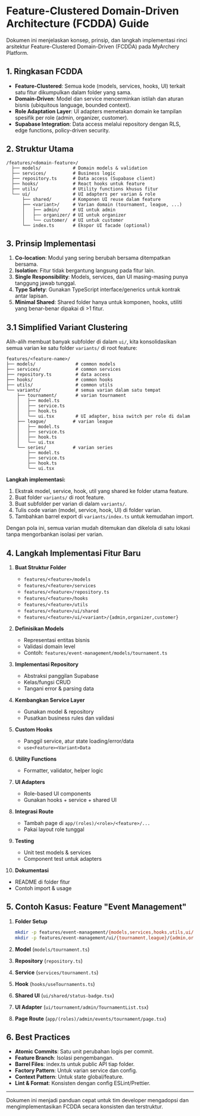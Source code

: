 # Feature-Clustered Domain-Driven Architecture (FCDDA) Guide

Dokumen ini menjelaskan konsep, prinsip, dan langkah implementasi rinci arsitektur Feature-Clustered Domain-Driven (FCDDA) pada MyArchery Platform.

## 1. Ringkasan FCDDA

- **Feature-Clustered**: Semua kode (models, services, hooks, UI) terkait satu fitur dikumpulkan dalam folder yang sama.
- **Domain-Driven**: Model dan service mencerminkan istilah dan aturan bisnis (ubiquitous language, bounded context).
- **Role Adaptation Layer**: UI adapters memetakan domain ke tampilan spesifik per role (admin, organizer, customer).
- **Supabase Integration**: Data access melalui repository dengan RLS, edge functions, policy-driven security.

## 2. Struktur Utama

```
/features/<domain-feature>/
  ├── models/            # Domain models & validation
  ├── services/          # Business logic
  ├── repository.ts      # Data access (Supabase client)
  ├── hooks/             # React hooks untuk feature
  ├── utils/             # Utility functions khusus fitur
  └── ui/                # UI adapters per varian & role
      ├── shared/        # Komponen UI reuse dalam feature
      ├── <variant>/     # Varian domain (tournament, league, ...)
      │   ├── admin/     # UI untuk admin
      │   ├── organizer/ # UI untuk organizer
      │   └── customer/  # UI untuk customer
      └── index.ts       # Ekspor UI facade (optional)
```

## 3. Prinsip Implementasi

1. **Co-location**: Modul yang sering berubah bersama ditempatkan bersama.
2. **Isolation**: Fitur tidak bergantung langsung pada fitur lain.
3. **Single Responsibility**: Models, services, dan UI masing-masing punya tanggung jawab tunggal.
4. **Type Safety**: Gunakan TypeScript interface/generics untuk kontrak antar lapisan.
5. **Minimal Shared**: Shared folder hanya untuk komponen, hooks, utiliti yang benar-benar dipakai di >1 fitur.

## 3.1 Simplified Variant Clustering

Alih-alih membuat banyak subfolder di dalam `ui/`, kita konsolidasikan semua varian ke satu folder `variants/` di root feature:

```text
features/<feature-name>/
├── models/               # common models
├── services/             # common services
├── repository.ts         # data access
├── hooks/                # common hooks
├── utils/                # common utils
└── variants/             # semua varian dalam satu tempat
    ├── tournament/       # varian tournament
    │   ├── model.ts
    │   ├── service.ts
    │   ├── hook.ts
    │   └── ui.tsx        # UI adapter, bisa switch per role di dalam
    ├── league/          # varian league
    │   ├── model.ts
    │   ├── service.ts
    │   ├── hook.ts
    │   └── ui.tsx
    └── series/          # varian series
        ├── model.ts
        ├── service.ts
        ├── hook.ts
        └── ui.tsx
```

**Langkah implementasi:**
1. Ekstrak model, service, hook, util yang shared ke folder utama feature.
2. Buat folder `variants/` di root feature.
3. Buat subfolder per varian di dalam `variants/`.
4. Tulis code varian (model, service, hook, UI) di folder varian.
5. Tambahkan barrel export di `variants/index.ts` untuk kemudahan import.

Dengan pola ini, semua varian mudah ditemukan dan dikelola di satu lokasi tanpa mengorbankan isolasi per varian.

## 4. Langkah Implementasi Fitur Baru

1. **Buat Struktur Folder**  
   - `features/<feature>/models`  
   - `features/<feature>/services`  
   - `features/<feature>/repository.ts`  
   - `features/<feature>/hooks`  
   - `features/<feature>/utils`  
   - `features/<feature>/ui/shared`  
   - `features/<feature>/ui/<variant>/{admin,organizer,customer}`

2. **Definisikan Models**  
   - Representasi entitas bisnis  
   - Validasi domain level  
   - Contoh: `features/event-management/models/tournament.ts`

3. **Implementasi Repository**  
   - Abstraksi panggilan Supabase  
   - Kelas/fungsi CRUD  
   - Tangani error & parsing data

4. **Kembangkan Service Layer**  
   - Gunakan model & repository  
   - Pusatkan business rules dan validasi

5. **Custom Hooks**  
   - Panggil service, atur state loading/error/data  
   - `use<Feature><Variant>Data`

6. **Utility Functions**  
   - Formatter, validator, helper logic

7. **UI Adapters**  
   - Role-based UI components  
   - Gunakan hooks + service + shared UI

8. **Integrasi Route**  
   - Tambah page di `app/(roles)/<role>/<feature>/...`
   - Pakai layout role tunggal

9. **Testing**  
   - Unit test models & services  
   - Component test untuk adapters

10. **Dokumentasi**  
   - README di folder fitur  
   - Contoh import & usage

## 5. Contoh Kasus: Feature "Event Management"

1. **Folder Setup**
   ```bash
   mkdir -p features/event-management/{models,services,hooks,utils,ui/shared}
   mkdir -p features/event-management/ui/{tournament,league}/{admin,organizer,customer}
   ```

2. **Model** (`models/tournament.ts`)

3. **Repository** (`repository.ts`)

4. **Service** (`services/tournament.ts`)

5. **Hook** (`hooks/useTournaments.ts`)

6. **Shared UI** (`ui/shared/status-badge.tsx`)

7. **UI Adapter** (`ui/tournament/admin/TournamentList.tsx`)

8. **Page Route** (`app/(roles)/admin/events/tournament/page.tsx`)

## 6. Best Practices

- **Atomic Commits**: Satu unit perubahan logis per commit.
- **Feature Branch**: Isolasi pengembangan.
- **Barrel Files**: index.ts untuk public API tiap folder.
- **Factory Pattern**: Untuk varian service dan config.
- **Context Pattern**: Untuk state global/feature.
- **Lint & Format**: Konsisten dengan config ESLint/Prettier.

---

Dokumen ini menjadi panduan cepat untuk tim developer mengadopsi dan mengimplementasikan FCDDA secara konsisten dan terstruktur.